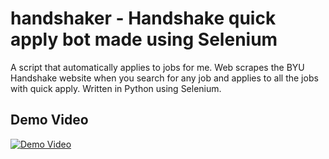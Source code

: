 # handshaker - Handshake quick apply bot made using Selenium

A script that automatically applies to jobs for me. Web scrapes the BYU Handshake website when you search for any job and applies to all the jobs with quick apply. Written in Python using Selenium.

## Demo Video
[![Demo Video](https://img.youtube.com/vi/34GiNbJ4ECc/0.jpg)](https://youtu.be/34GiNbJ4ECc)
